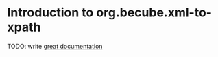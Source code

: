 # Introduction to org.becube.xml-to-xpath

TODO: write [great documentation](http://jacobian.org/writing/what-to-write/)
